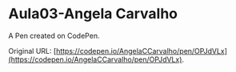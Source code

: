 # Aula03-Angela Carvalho

A Pen created on CodePen.

Original URL: [https://codepen.io/AngelaCCarvalho/pen/OPJdVLx](https://codepen.io/AngelaCCarvalho/pen/OPJdVLx).

